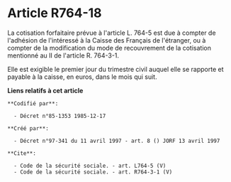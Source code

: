 # Article R764-18

La cotisation forfaitaire prévue à l'article L. 764-5 est due à compter de l'adhésion de l'intéressé à la Caisse des Français
de l'étranger, ou à compter de la modification du mode de recouvrement de la cotisation mentionné au II de l'article R.
764-3-1.

Elle est exigible le premier jour du trimestre civil auquel elle se rapporte et payable à la caisse, en euros, dans le mois
qui suit.

**Liens relatifs à cet article**

	**Codifié par**:

	  - Décret n°85-1353 1985-12-17

	**Créé par**:

	  - Décret n°97-341 du 11 avril 1997 - art. 8 () JORF 13 avril 1997

	**Cite**:

	  - Code de la sécurité sociale. - art. L764-5 (V)
	  - Code de la sécurité sociale. - art. R764-3-1 (V)
